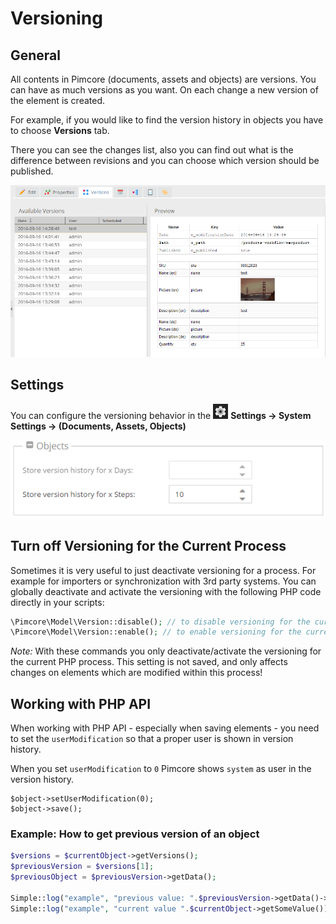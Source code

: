 # Versioning

## General
All contents in Pimcore (documents, assets and objects) are versions. You can have as much versions as you want.
On each change a new version of the element is created.

For example, if you would like to find the version history in objects you have to choose **Versions** tab.

There you can see the changes list, also you can find out what is the difference between revisions and you can choose 
which version should be published.

![Object versions changeslist](../img/versioning_changeslist.png)


## Settings

<div class="inline-imgs">

You can configure the versioning behavior in the ![Settings](../img/Icon_settings.png) **Settings -> System Settings -> (Documents, Assets, Objects)**

</div>

![Objects version history settings](../img/versioning_settings.png)


## Turn off Versioning for the Current Process

Sometimes it is very useful to just deactivate versioning for a process. For example for importers or synchronization with 3rd party systems. 
You can globally deactivate and activate the versioning with the following PHP code directly in your scripts:

```php
\Pimcore\Model\Version::disable(); // to disable versioning for the current process
\Pimcore\Model\Version::enable(); // to enable versioning for the current process
```

*Note:* With these commands you only deactivate/activate the versioning for the current PHP process. 
This setting is not saved, and only affects changes on elements which are modified within this process! 


## Working with PHP API
When working with PHP API - especially when saving elements - you need to set the `userModification` so that a proper 
user is shown in version history. 

When you set `userModification` to `0` Pimcore shows `system` as user in the version history. 


```
$object->setUserModification(0);
$object->save();
```
### Example: How to get previous version of an object
```php
$versions = $currentObject->getVersions();
$previousVersion = $versions[1];
$previousObject = $previousVersion->getData();
 
Simple::log("example", "previous value: ".$previousVersion->getData()->getSomeValue());
Simple::log("example", "current value ".$currentObject->getSomeValue());
```
